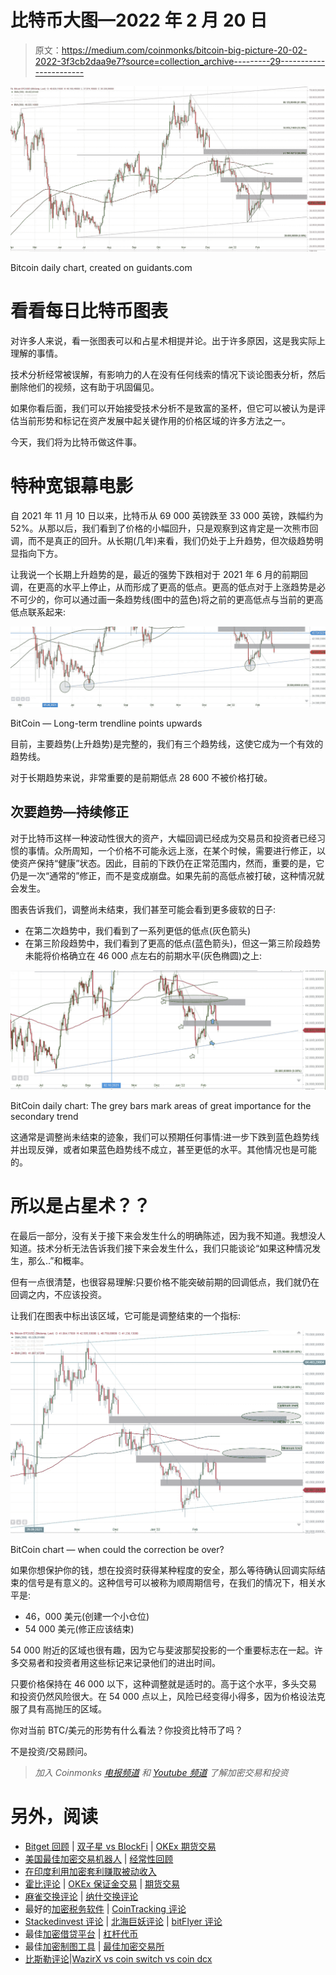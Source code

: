 # 比特币大图—2022 年 2 月 20 日

> 原文：<https://medium.com/coinmonks/bitcoin-big-picture-20-02-2022-3f3cb2daa9e7?source=collection_archive---------29----------------------->

![](img/5133707c2784cdcf650b1041ed5d4014.png)

Bitcoin daily chart, created on guidants.com

# 看看每日比特币图表

对许多人来说，看一张图表可以和占星术相提并论。出于许多原因，这是我实际上理解的事情。

技术分析经常被误解，有影响力的人在没有任何线索的情况下谈论图表分析，然后删除他们的视频，这有助于巩固偏见。

如果你看后面，我们可以开始接受技术分析不是致富的圣杯，但它可以被认为是评估当前形势和标记在资产发展中起关键作用的价格区域的许多方法之一。

今天，我们将为比特币做这件事。

# 特种宽银幕电影

自 2021 年 11 月 10 日以来，比特币从 69 000 英镑跌至 33 000 英镑，跌幅约为 52%。从那以后，我们看到了价格的小幅回升，只是观察到这肯定是一次熊市回调，而不是真正的回升。从长期(几年)来看，我们仍处于上升趋势，但次级趋势明显指向下方。

让我说一个长期上升趋势的是，最近的强势下跌相对于 2021 年 6 月的前期回调，在更高的水平上停止，从而形成了更高的低点。更高的低点对于上涨趋势是必不可少的，你可以通过画一条趋势线(图中的蓝色)将之前的更高低点与当前的更高低点联系起来:

![](img/5823eda6ff3f9f4a74aa380a1bd35609.png)

BitCoin — Long-term trendline points upwards

目前，主要趋势(上升趋势)是完整的，我们有三个趋势线，这使它成为一个有效的趋势线。

对于长期趋势来说，非常重要的是前期低点 28 600 不被价格打破。

## 次要趋势—持续修正

对于比特币这样一种波动性很大的资产，大幅回调已经成为交易员和投资者已经习惯的事情。众所周知，一个价格不可能永远上涨，在某个时候，需要进行修正，以使资产保持“健康”状态。因此，目前的下跌仍在正常范围内，然而，重要的是，它仍是一次“通常的”修正，而不是变成崩盘。如果先前的高低点被打破，这种情况就会发生。

图表告诉我们，调整尚未结束，我们甚至可能会看到更多疲软的日子:

*   在第二次趋势中，我们看到了一系列更低的低点(灰色箭头)
*   在第三阶段趋势中，我们看到了更高的低点(蓝色箭头)，但这一第三阶段趋势未能将价格确立在 46 000 点左右的前期水平(灰色椭圆)之上:

![](img/c59030fbc8f88f28fab4a528bd4063f1.png)

BitCoin daily chart: The grey bars mark areas of great importance for the secondary trend

这通常是调整尚未结束的迹象，我们可以预期任何事情:进一步下跌到蓝色趋势线并出现反弹，或者如果蓝色趋势线不成立，甚至更低的水平。其他情况也是可能的。

# 所以是占星术？？

在最后一部分，没有关于接下来会发生什么的明确陈述，因为我不知道。我想没人知道。技术分析无法告诉我们接下来会发生什么，我们只能谈论“如果这种情况发生，那么..”和概率。

但有一点很清楚，也很容易理解:只要价格不能突破前期的回调低点，我们就仍在回调之内，不应该投资。

让我们在图表中标出该区域，它可能是调整结束的一个指标:

![](img/fd5119e262e2e67e156c8a4c0f18b577.png)

BitCoin chart — when could the correction be over?

如果你想保护你的钱，想在投资时获得某种程度的安全，那么等待确认回调实际结束的信号是有意义的。这种信号可以被称为顺周期信号，在我们的情况下，相关水平是:

*   46，000 美元(创建一个小仓位)
*   54 000 美元(修正应该结束)

54 000 附近的区域也很有趣，因为它与斐波那契投影的一个重要标志在一起。许多交易者和投资者用这些标记来记录他们的进出时间。

只要价格保持在 46 000 以下，这种调整就是适时的。高于这个水平，多头交易和投资仍然风险很大。在 54 000 点以上，风险已经变得小得多，因为价格设法克服了具有高抛压的区域。

你对当前 BTC/美元的形势有什么看法？你投资比特币了吗？

不是投资/交易顾问。

> *加入 Coinmonks* [*电报频道*](https://t.me/coincodecap) *和* [*Youtube 频道*](https://www.youtube.com/c/coinmonks/videos) *了解加密交易和投资*

# 另外，阅读

*   [Bitget 回顾](https://coincodecap.com/bitget-review) | [双子星 vs BlockFi](https://coincodecap.com/gemini-vs-blockfi) | [OKEx 期货交易](https://coincodecap.com/okex-futures-trading)
*   [美国最佳加密交易机器人](https://coincodecap.com/crypto-trading-bots-in-the-us) | [经常性回顾](https://coincodecap.com/changelly-review)
*   [在印度利用加密套利赚取被动收入](https://coincodecap.com/crypto-arbitrage-in-india)
*   [霍比评论](https://coincodecap.com/huobi-review) | [OKEx 保证金交易](https://coincodecap.com/okex-margin-trading) | [期货交易](https://coincodecap.com/futures-trading)
*   [麻雀交换评论](https://coincodecap.com/sparrow-exchange-review) | [纳什交换评论](https://coincodecap.com/nash-exchange-review)
*   最好的[加密税务软件](/coinmonks/best-crypto-tax-tool-for-my-money-72d4b430816b) | [CoinTracking 评论](/coinmonks/cointracking-review-a-reliable-cryptocurrency-tax-software-5114e3eb5737)
*   [Stackedinvest 评论](https://coincodecap.com/stackedinvest-review) | [北海巨妖评论](/coinmonks/kraken-review-6165fc1056ac) | [bitFlyer 评论](https://coincodecap.com/bitflyer-review)
*   最佳[加密借贷平台](/coinmonks/top-5-crypto-lending-platforms-in-2020-that-you-need-to-know-a1b675cec3fa) | [杠杆代币](/coinmonks/leveraged-token-3f5257808b22)
*   最佳[加密制图工具](/coinmonks/what-are-the-best-charting-platforms-for-cryptocurrency-trading-85aade584d80) | [最佳加密交易所](/coinmonks/crypto-exchange-dd2f9d6f3769)
*   [比斯勒评论](https://coincodecap.com/bitsler-review)|[WazirX vs coin switch vs coin dcx](https://coincodecap.com/wazirx-vs-coinswitch-vs-coindcx)